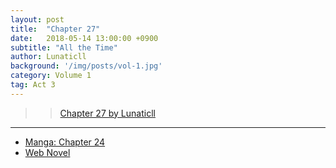 ```yaml
---
layout: post
title:  "Chapter 27"
date:   2018-05-14 13:00:00 +0900
subtitle: "All the Time"
author: Lunaticll
background: '/img/posts/vol-1.jpg'
category: Volume 1
tag: Act 3
---
```


>> [Chapter 27 by Lunaticll](https://www.wattpad.com/975828971-shi-ni-modori-subete-wo-sukuu-tame-ni-saikyou-he)

----

- [Manga: Chapter 24][manga-link]
- [Web Novel][novel-link]

[manga-link]: https://mangadex.org/title/41744/shi-ni-modori-subete-wo-sukuu-tame-ni-saikyou-he-to-itaru
[novel-link]: https://ncode.syosetu.com/n0569es/27/